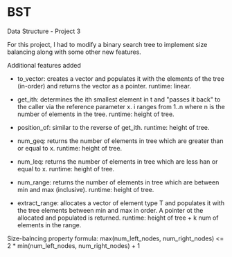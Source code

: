# BST
Data Structure - Project 3

For this project, I had to modify a binary search tree to implement size balancing along with some other new features.

Additional features added

- to_vector: 
  creates a vector and populates it with the     elements of the tree (in-order) and returns the vector     as a pointer. runtime: linear.
  
- get_ith: 
  determines the ith smallest element in t and      "passes it back" to the caller via the reference         parameter x.  i ranges from 1..n where n is the number of elements in the tree. runtime: height of tree.
  
- position_of: 
  similar to the reverse of get_ith. runtime: height of tree.
  
- num_geq: 
  returns the number of elements in tree which are greater than or equal to x. runtime: height of tree.
  
- num_leq: 
  returns the number of elements in tree which are less han or equal to x. runtime: height of tree.
  
- num_range:
  returns the number of elements in tree which are between min and max (inclusive). runtime: height of        tree.
  
- extract_range: 
  allocates a vector of element type T and populates it with the tree elements between min and max in       order. A pointer ot the allocated and populated is returned. runtime: height of tree + k num of elements    in the range.
  
Size-balncing property formula: max(num_left_nodes, num_right_nodes) <= 2 * min(num_left_nodes, num_right_nodes) + 1
